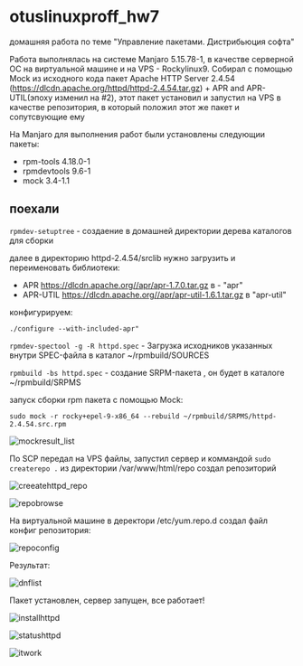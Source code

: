 # otuslinuxproff_hw7
домашняя работа по теме "Управление пакетами. Дистрибьюция софта"

Работа выполнялась на системе Manjaro 5.15.78-1, в качестве серверной ОС на виртуальной машине и на VPS - Rockylinux9.
Собирал с помощью Mock из исходного кода пакет Apache HTTP Server 2.4.54 (https://dlcdn.apache.org/httpd/httpd-2.4.54.tar.gz) + APR and APR-UTIL(эпоху изменил на #2),
этот пакет установил и запустил на VPS в качестве репозитория, в который положил этот же пакет и сопутсвующие ему

На Manjaro для выполнения работ были установлены следующии пакеты:
- rpm-tools 4.18.0-1
- rpmdevtools 9.6-1
- mock 3.4-1.1

## поехали

``` rpmdev-setuptree ```  - создаение в домашней директории дерева каталогов для сборки

далее в директорию httpd-2.4.54/srclib нужно загрузить и переименовать библиотеки:
- APR https://dlcdn.apache.org//apr/apr-1.7.0.tar.gz в - "apr"
- APR-UTIL https://dlcdn.apache.org//apr/apr-util-1.6.1.tar.gz в "apr-util"

конфигурируем:

``` ./configure --with-included-apr" ```

``` rpmdev-spectool -g -R httpd.spec ```  - Загрузка исходников указанных внутри SPEC-файла  в каталог ~/rpmbuild/SOURCES

``` rpmbuild -bs httpd.spec ``` - создание SRPM-пакета , он будет в каталоге ~/rpmbuild/SRPMS

запуск сборки rpm пакета с помощью Mock:

``` sudo mock -r rocky+epel-9-x86_64 --rebuild ~/rpmbuild/SRPMS/httpd-2.4.54.src.rpm ``` 

![mockresult_list](https://user-images.githubusercontent.com/59445051/206169925-9ef08e37-ddfe-4ad3-ad47-f905d9ab4651.png)


По SCP передал на VPS файлы, запустил сервер и коммандой ``` sudo createrepo . ``` из директории /var/www/html/repo создал репозиторий 

![creeatehttpd_repo](https://user-images.githubusercontent.com/59445051/206175145-27265d00-5ba9-4b03-977f-d915c135a045.png)

![repobrowse](https://user-images.githubusercontent.com/59445051/206203644-68cd5855-190a-4144-9ebd-e45891b6ec73.png)


На виртуальной машине в деректори /etc/yum.repo.d создал файл конфиг репозитория:

![repoconfig](https://user-images.githubusercontent.com/59445051/206199843-04489aa5-95a0-45f7-9b06-a8f9ec054004.png)

Результат:

![dnflist](https://user-images.githubusercontent.com/59445051/206201829-06e555de-dbab-41d9-91c7-704836cb1de6.png)

Пакет установлен, сервер запущен, все работает!

![installhttpd](https://user-images.githubusercontent.com/59445051/206205981-0ed05e99-dc18-40c5-af71-9dee880a5694.png)


![statushttpd](https://user-images.githubusercontent.com/59445051/206205586-72e54415-fc27-4aee-a91a-b4d2984fddbb.png)

![itwork](https://user-images.githubusercontent.com/59445051/206205646-85cf4637-e7f3-4714-9107-4255cdbe3c0e.png)


